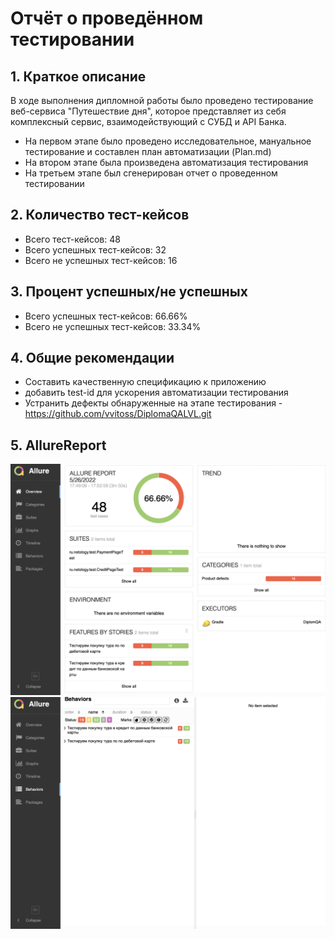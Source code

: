 # Отчёт о проведённом тестировании
## 1. Краткое описание
В ходе выполнения дипломной работы было проведено тестирование веб-сервиса "Путешествие дня", которое представляет из себя комплексный сервис, взаимодействующий с СУБД и API Банка.
- На первом этапе было проведено исследовательное, мануальное тестирование и составлен план автоматизации (Plan.md)
- На втором этапе была произведена автоматизация тестирования
- На третьем этапе был сгенерирован отчет о проведенном тестировании
## 2. Количество тест-кейсов
- Всего тест-кейсов: 48 
- Всего успешных тест-кейсов: 32
- Всего не успешных тест-кейсов: 16
## 3. Процент успешных/не успешных
- Всего успешных тест-кейсов: 66.66%
- Всего не успешных тест-кейсов: 33.34%
## 4. Общие рекомендации
- Составить качественную спецификацию к приложению
- добавить test-id для ускорения автоматизации тестирования
- Устранить дефекты обнаруженные на этапе тестирования - https://github.com/vvitoss/DiplomaQALVL.git
## 5. AllureReport
![](https://github.com/Berger097/QA-Diploma-1/blob/main/documentation/AllureReport/AllureReport%209.png)
![](https://github.com/Berger097/QA-Diploma-1/blob/main/documentation/AllureReport/AllureReport%2010.png)

